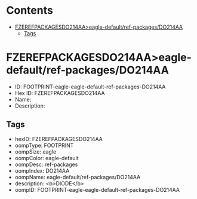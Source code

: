 



Contents
========

* [FZEREFPACKAGESDO214AA>eagle-default/ref-packages/DO214AA](#fzerefpackagesdo214aaeagle-defaultref-packagesdo214aa)
	* [Tags](#tags)

# FZEREFPACKAGESDO214AA>eagle-default/ref-packages/DO214AA

- ID: FOOTPRINT-eagle-eagle-default-ref-packages-DO214AA
- Hex ID: FZEREFPACKAGESDO214AA
- Name: 
- Description: 

## Tags

- hexID: FZEREFPACKAGESDO214AA
- oompType: FOOTPRINT
- oompSize: eagle
- oompColor: eagle-default
- oompDesc: ref-packages
- oompIndex: DO214AA
- oompName: eagle-default/ref-packages/DO214AA
- description: &lt;b&gt;DIODE&lt;/b&gt;
- oompID: FOOTPRINT-eagle-eagle-default-ref-packages-DO214AA

